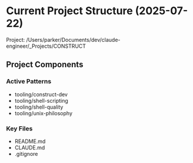 # Current Project Structure (2025-07-22)
Project: /Users/parker/Documents/dev/claude-engineer/_Projects/CONSTRUCT

## Project Components

### Active Patterns
- tooling/construct-dev
- tooling/shell-scripting
- tooling/shell-quality
- tooling/unix-philosophy

### Key Files
- README.md
- CLAUDE.md
- .gitignore
